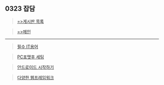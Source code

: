 
## 0323 잡담

> [=>게시판 목록](https://greeense.github.io/Board/board_reademe.html)

> [=>메인](https://greeense.github.io/)

-----------------------------------------------------

> [필수 IT용어](https://sellerteam.tistory.com/entry/IT%EC%9A%A9%EC%96%B4-IT%EC%9A%A9%EC%96%B4%EA%B3%B5%EB%B6%80-AZ-%EA%B9%8C%EC%A7%80)

> [PC포맷후 세팅](https://post.naver.com/viewer/postView.nhn?volumeNo=27815901&memberNo=47804710)

> [안드로이드 시작하기](https://roddong.tistory.com/253?category=756713)

> [다양한 웹프레임워크](https://m.blog.naver.com/PostView.nhn?blogId=acornedu&logNo=221030114195&proxyReferer=https%3A%2F%2Fwww.google.com%2F)
